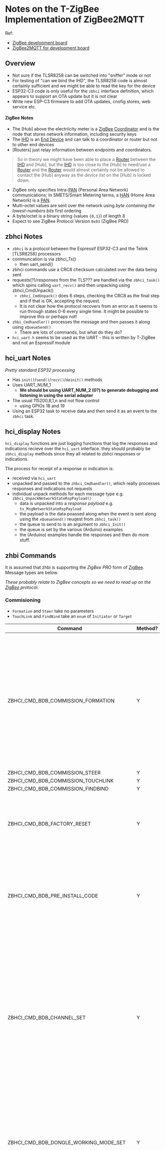 # Notes on the T-ZigBee Implementation of ZigBee2MQTT

Ref:
- [ZigBee development board]
- [ZigBee2MQTT for development board]

## Overview
- Not sure if the TLSR8258 can be switched into "sniffer" mode or not
- For testing of "can we bind the IHD", the TLSR8258 code is almost certainly sufficient and we might be able to read the key for the device
- ESP32-C3 code is only useful for the `zbhci` interface definition, which appears to support an OTA update but it is not clear
- Write new ESP-C3 firmware to add OTA updates, cnofig stores, web service etc.

#### ZigBee Notes
- The [Hub] above the electriicity meter is a [ZigBee] [Coordinator] and is the node
that stores network information, including security keys
- The [IHD] is an [End Device] and can talk to a coordinator or router but not to other end devices
- [Routers] just relay information between endpoints and coordinators.

> So in theory we might have been able to place a [Router] between the [IHD] and [Hub], but the [IHD] is too close to the [Hub] to need/use a [Router] and the [Router] would almost certainly not be allowed to contact the [Hub] anyway as the _device list_ on the [Hub] is locked down.

- ZigBee only specifies Intra-[PAN] (Personal Area Network) communications; In SMETS/Smart Metering terms, a [HAN] (Home Area Network) is a [PAN].
- Multi-octet values are sent over the network using  _byte containing the lowest-numbers bits_ first ordering
- A byte/octet is a binary string (values `{0,1}`) of length 8
- Expect to see ZigBee Protocol Version `0x03` (ZigBee PRO)


## zbhci Notes
- `zbhci` is a protocol between the Espressif ESP32-C3 and the Telink [TLSR8258] processors
- communcation is via zbhci_Tx()
    - then uart_send()
- zbhci commands use a CRC8 checksum calculated over the data being sent
- requests(?)/responses from the TLS??? are handled via the `zbhci_task()` which spins calling `uart_recv()` and then unpacking using zbhci_CmdUnpack()
   - `zbhci_CmdUnpack()` does 6 steps, checking the CRC8 as the final step and if that is OK, accepting the request.
   - It is not clear how the protocol recovers from an error as it seems to run through states 0-6 every single time.  It might be possible to improve this or perhaps not!
- `zhbi_Cmdhandler()` processes the message and then passes it along using `xQueueSend()`
    - There are lots of commands, but what do they do?
- `hci_uart.h` seems to be used as the UART - this is written by T-ZigBee and not an Espressif module

## hci_uart Notes
_Pretty standard ESP32 processing_
- Has `init()`/`send()`/`recv()`/`deinit()` methods
- Uses UART_NUM_1
    - **We should be using UART_NUM_2 (0?) to generate debugging and listening in using the serial adapter**
- The usual 115200,8,1,n and not flow control
    - using GPIOs 18 and 19
- Using an ESP32 task to receive data and then send it as an event to the `zbhci` task.

## hci_display Notes
`hci_display` functions are just logging functions that log the responses and indications recieve over the `hci_uart` interface.  they should probably be `zbhci_display` methods since they all related to zbhci responses or indications.

The process for receipt of a response or indication is:
- received via `hci_uart`
- unpacked and passed to the `zhbci_Cmdhandler()`, which really processes responses and indications not requests
- individual unpack methods for each message type e.g. `zbhci_UnpackNetworkStateRspPayload()`
    - data is unpacked into a _response payload_ e.g. `ts_MsgNetworkStateRspPayload`
    - the payload is the data poassed along when the event is sent along using the `xQueueSend()` reuqest from `zbhci_task()`
    - the queue to send to is an argument to `zbhci_Init()`
    - the queue is set by the various (Arduino) examples
    - the (Arduino) examples handle the responses and then do more stuff.

## zhbi Commands
It is assumed that zhbi is supporting the _ZigBee PRO_ form of [ZigBee].
Message types are below.

_These probably relate to ZigBee concepts so we need to read up on the [ZigBee] protocol._

### Commisioning
- `Formation` and `Steer` take no parameters
- `TouchLink` and `FindBind` take an `enum` of `Initiator` or `Target`


|Command|Method?|Purpose|
|-|-|-|
|ZBHCI_CMD_BDB_COMMISSION_FORMATION|Y|This appears to be related to _binding_, namely how nodes find each other and "register" themselves with the coordinator.<br/>Actually that might be wrong; commisioning might be how the speicfic node is configured.  See section `2.5.4.5.6.1` of the ZigBee specifications.
|ZBHCI_CMD_BDB_COMMISSION_STEER|Y|
|ZBHCI_CMD_BDB_COMMISSION_TOUCHLINK|Y
|ZBHCI_CMD_BDB_COMMISSION_FINDBIND|Y
|ZBHCI_CMD_BDB_FACTORY_RESET|Y|Wipes all [NV] configuration, may send a `leave` command and restores the TLSR8258 firmware to factory settings
|ZBHCI_CMD_BDB_PRE_INSTALL_CODE|Y|Configures the device address and unique [link key] for this device.<br/>**We don't expect to use this command as we are going to try and act as a Sniffer.**
|ZBHCI_CMD_BDB_CHANNEL_SET|Y|channels can only be `11` to `26` which says that the TLS8258 only operates in the 2450MHz frequency band.<br/>Selecting a band seems to be application level function so presumably the system has to "find" a free band.<br/>Our device has to search for the band that the [IHD] and [Hub] are using the communicate.
|ZBHCI_CMD_BDB_DONGLE_WORKING_MODE_SET|Y|Takes _Get MAC address_ or _Normal_ mode as the sole parameter; may be _set MAC address_ or _generate random MAC address_ which the [TLS8258] supports.
|ZBHCI_CMD_BDB_NODE_DELETE|Y|(Presumably) If working as a [Coordinator], forget all information about this [Node].  The [Node] is identified by its 64-bit device address
|ZBHCI_CMD_BDB_TX_POWER_SET|Y|Set transmission power<br/>VANT and VBAT may be _regular Bluetooth_ and _ANT_ modes sinc ethis board can also support Bluetooth.
|ZBHCI_CMD_ACKNOWLEDGE|
|ZBHCI_CMD_BDB_COMMISSION_FORMATION_RSP|
|ZBHCI_CMD_NETWORK_STATE_REQ|Y
|ZBHCI_CMD_NETWORK_STATE_RSP|
|ZBHCI_CMD_NETWORK_STATE_REPORT|
|ZBHCI_CMD_DISCOVERY_NWK_ADDR_REQ|Y
|ZBHCI_CMD_DISCOVERY_IEEE_ADDR_REQ|Y
|ZBHCI_CMD_DISCOVERY_NODE_DESC_REQ|Y
|ZBHCI_CMD_DISCOVERY_SIMPLE_DESC_REQ|Y
|ZBHCI_CMD_DISCOVERY_MATCH_DESC_REQ|Y
|ZBHCI_CMD_DISCOVERY_ACTIVE_EP_REQ|Y
|ZBHCI_CMD_DISCOVERY_LEAVE_REQ|Y
|ZBHCI_CMD_DISCOVERY_NWK_ADDR_RSP|
|ZBHCI_CMD_DISCOVERY_IEEE_ADDR_RSP|
|ZBHCI_CMD_DISCOVERY_NODE_DESC_RSP|
|ZBHCI_CMD_DISCOVERY_SIMPLE_DESC_RSP|
|ZBHCI_CMD_DISCOVERY_MATCH_DESC_RSP|
|ZBHCI_CMD_DISCOVERY_ACTIVE_EP_RSP|
|ZBHCI_CMD_BINDING_REQ|Y
|ZBHCI_CMD_UNBINDING_REQ|Y
|ZBHCI_CMD_BINDING_RSP|
|ZBHCI_CMD_UNBINDING_RSP|
|ZBHCI_CMD_MGMT_LQI_REQ|Y
|ZBHCI_CMD_MGMT_BIND_REQ|Y
|ZBHCI_CMD_MGMT_LEAVE_REQ|Y
|ZBHCI_CMD_MGMT_DIRECT_JOIN_REQ|Y
|ZBHCI_CMD_MGMT_PERMIT_JOIN_REQ|Y
|ZBHCI_CMD_MGMT_NWK_UPDATE_REQ|Y
|ZBHCI_CMD_MGMT_LQI_RSP|
|ZBHCI_CMD_MGMT_BIND_RSP|
|ZBHCI_CMD_MGMT_LEAVE_RSP|
|ZBHCI_CMD_MGMT_DIRECT_JOIN_RSP|
|ZBHCI_CMD_MGMT_PERMIT_JOIN_RSP|
|ZBHCI_CMD_MGMT_NWK_UPDATE_RSP|
|ZBHCI_CMD_NODES_JOINED_GET_REQ|Y
|ZBHCI_CMD_NODES_TOGLE_TEST_REQ|Y
|ZBHCI_CMD_TXRX_PERFORMANCE_TEST_REQ|Y
|ZBHCI_CMD_AF_DATA_SEND_TEST_REQ|Y
|ZBHCI_CMD_NODES_JOINED_GET_RSP|
|ZBHCI_CMD_NODES_TOGLE_TEST_RSP|
|ZBHCI_CMD_TXRX_PERFORMANCE_TEST_RSP|
|ZBHCI_CMD_NODES_DEV_ANNCE_IND|
|ZBHCI_CMD_AF_DATA_SEND_TEST_RSP|
|ZBHCI_CMD_LEAVE_INDICATION|
|ZBHCI_CMD_ZCL_ATTR_READ|Y
|ZBHCI_CMD_ZCL_ATTR_WRITE|Y
|ZBHCI_CMD_ZCL_CONFIG_REPORT|Y
|ZBHCI_CMD_ZCL_READ_REPORT_CFG|Y
|ZBHCI_CMD_ZCL_LOCAL_ATTR_READ|Y
|ZBHCI_CMD_ZCL_LOCAL_ATTR_WRITE|Y
|ZBHCI_CMD_ZCL_SEND_REPORT_CMD|Y
|ZBHCI_CMD_ZCL_ATTR_READ_RSP|
|ZBHCI_CMD_ZCL_ATTR_WRITE_RSP|
|ZBHCI_CMD_ZCL_CONFIG_REPORT_RSP|
|ZBHCI_CMD_ZCL_READ_REPORT_CFG_RSP|
|ZBHCI_CMD_ZCL_REPORT_MSG_RCV|
|ZBHCI_CMD_ZCL_LOCAL_ATTR_READ_RSP|
|ZBHCI_CMD_ZCL_LOCAL_ATTR_WRITE_RSP|
|ZBHCI_CMD_ZCL_ATTR_WRITE_RCV|
|ZBHCI_CMD_ZCL_BASIC|
|ZBHCI_CMD_ZCL_BASIC_RESET|Y
|ZBHCI_CMD_ZCL_GROUP|
|ZBHCI_CMD_ZCL_GROUP_ADD|Y
|ZBHCI_CMD_ZCL_GROUP_VIEW|Y
|ZBHCI_CMD_ZCL_GROUP_GET_MEMBERSHIP|Y
|ZBHCI_CMD_ZCL_GROUP_REMOVE|Y
|ZBHCI_CMD_ZCL_GROUP_REMOVE_ALL|Y
|ZBHCI_CMD_ZCL_GROUP_ADD_IF_IDENTIFY|Y
|ZBHCI_CMD_ZCL_GROUP_ADD_RSP|
|ZBHCI_CMD_ZCL_GROUP_VIEW_RSP|
|ZBHCI_CMD_ZCL_GROUP_GET_MEMBERSHIP_RSP|
|ZBHCI_CMD_ZCL_GROUP_REMOVE_RSP|
|ZBHCI_CMD_ZCL_IDENTIFY|
|ZBHCI_CMD_ZCL_IDENTIFY_QUERY|Y
|ZBHCI_CMD_ZCL_IDENTIFY_QUERY_RSP|
|ZBHCI_CMD_ZCL_ONOFF|
|ZBHCI_CMD_ZCL_ONOFF_ON|Y
|ZBHCI_CMD_ZCL_ONOFF_OFF|Y
|ZBHCI_CMD_ZCL_ONOFF_TOGGLE|Y
|ZBHCI_CMD_ZCL_ONOFF_CMD_RCV|
|ZBHCI_CMD_ZCL_LEVEL|
|ZBHCI_CMD_ZCL_LEVEL_MOVE2LEVEL|Y
|ZBHCI_CMD_ZCL_LEVEL_MOVE|Y
|ZBHCI_CMD_ZCL_LEVEL_STEP|Y
|ZBHCI_CMD_ZCL_LEVEL_STOP|Y
|ZBHCI_CMD_ZCL_LEVEL_MOVE2LEVEL_WITHONOFF|Y
|ZBHCI_CMD_ZCL_LEVEL_MOVE_WITHONOFF|Y
|ZBHCI_CMD_ZCL_LEVEL_STEP_WITHONOFF|Y
|ZBHCI_CMD_ZCL_LEVEL_STOP_WITHONOFF|Y
|ZBHCI_CMD_ZCL_SCENE|
|ZBHCI_CMD_ZCL_SCENE_ADD|Y
|ZBHCI_CMD_ZCL_SCENE_VIEW|Y
|ZBHCI_CMD_ZCL_SCENE_REMOVE|Y
|ZBHCI_CMD_ZCL_SCENE_REMOVE_ALL|Y
|ZBHCI_CMD_ZCL_SCENE_STORE|Y
|ZBHCI_CMD_ZCL_SCENE_RECALL|Y
|ZBHCI_CMD_ZCL_SCENE_GET_MEMBERSHIP|Y
|ZBHCI_CMD_ZCL_SCENE_ADD_RSP|
|ZBHCI_CMD_ZCL_SCENE_VIEW_RSP|
|ZBHCI_CMD_ZCL_SCENE_REMOVE_RSP|
|ZBHCI_CMD_ZCL_SCENE_REMOVE_ALL_RSP|
|ZBHCI_CMD_ZCL_SCENE_STORE_RSP|
|ZBHCI_CMD_ZCL_SCENE_GET_MEMBERSHIP_RSP|
|ZBHCI_CMD_ZCL_COLOR|
|ZBHCI_CMD_ZCL_COLOR_MOVE2HUE|Y
|ZBHCI_CMD_ZCL_COLOR_MOVE2COLOR|Y
|ZBHCI_CMD_ZCL_COLOR_MOVE2SAT|Y
|ZBHCI_CMD_ZCL_COLOR_MOVE2TEMP|Y
|ZBHCI_CMD_ZCL_IAS_ZONE|
|ZBHCI_CMD_ZCL_OTA_IMAGE_NOTIFY|Y
|ZBHCI_CMD_DATA_CONFIRM|
|ZBHCI_CMD_MAC_ADDR_IND|
|ZBHCI_CMD_NODE_LEAVE_IND|
|ZBHCI_CMD_AF_DATA_SEND|

???

- <span id='PAN'/>**PAN**</span>: Personal Area Network
- <span id='Coordinator'>**Coordinator**</span>: ZigBee node that manages the network and stores information such as security keys
- <span id='EndDevice'>**End Device**</span>: ZigBee node that _does the work_ but which can only communicate with the [Coordinator] or a [Router]
- <span id='Router'>**Router**</span>: ZigBee node used in some networks to relay information between [End Node]s and/or the [Coordinator]
- <span id='Node'>**Node**</span>: A ZigBee [Coordinator], [Router], [End Point]
- <span id='NV'>**NV**</span>: non-volatile; configuration information that survives a power-cycle, typically configuration such as node IDs, passwords etc
- <span id='LinkKey'>**Link Key**</span>: A security key, half of a link key pair shared between this node another node that talks to.
- <span id='HAN'>**HAN**</span>: Home Area Network (a PAN!)
- <span id='Hub'>**Hub**</span>: The ZigBee bx, typically above your electricity meter; this performs the role of the ZigBee [Coordinator]- <span id='IHD'>**IHD**</span>: In Home Device: The display device (a ZigBeen [End Device]) that shows you, the customer, your current gas and electricity usage

[TLS8258]: http://wiki.telink-semi.cn/doc/ds/PB_TLSR8258-E_Product%20Brief%20for%20Telink%20BLE%20IEEE802.15.4%20Multi-Standard%20Wireless%20SoC%20TLSR8258.pdf
[TLS8258 ZigBee Development Manual]: http://wiki.telink-semi.cn/doc/an/AN_19052900-E_Telink%20Zigbee%20SDK%20Developer%20Manual.pdf
[ZigBee development board]: https://www.cnx-software.com/2022/04/27/10-t-zigbee-board-combines-esp32-c3-and-tlsr8258-for-zigbee-3-0-wifi-and-ble-connectivity/
[ZigBee2MQTT for development board]: https://github.com/Xinyuan-LilyGO/T-ZigBee
[ZigBee]: https://zigbeealliance.org/wp-content/uploads/2019/11/docs-05-3474-21-0csg-zigbee-specification.pdf
[PAN]: #PAN
[HAN]: #HAN
[IHD]: #IHD
[Coordinator]: #Coordinator
[End Device]: #EndDevice
[Router]: #Router
[NV]: #NV
[link key]: #LinkKey